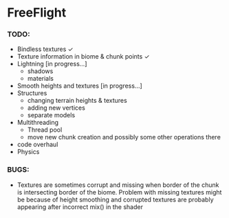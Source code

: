 # FreeFlight

### TODO:

* Bindless textures ✓
* Texture information in biome & chunk points ✓
* Lightning [in progress...]
  * shadows
  * materials
* Smooth heights and textures [in progress...]
* Structures
  * changing terrain heights & textures
  * adding new vertices
  * separate models
* Multithreading
  * Thread pool
  * move new chunk creation and possibly some other operations there
* code overhaul
* Physics


### BUGS:

* Textures are sometimes corrupt and missing when border of the chunk is intersecting border of the biome. Problem with missing textures might be because of height smoothing and corrupted textures are probably appearing after incorrect mix() in the shader